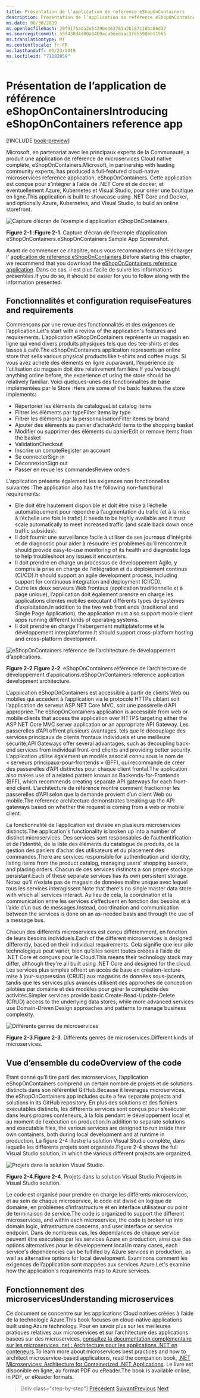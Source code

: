 ```yaml
---
title: Présentation de l’application de référence eShopOnContainers
description: Présentation de l’application de référence eShopOnContainers Cloud Native microservices pour ASP.NET Core et Azure.
ms.date: 06/30/2019
ms.openlocfilehash: 20f9175ada2e5439be363781a2b187c10ba86d37
ms.sourcegitcommit: 55f438d4d00a34b9aca9eedaac3f85590bb11565
ms.translationtype: MT
ms.contentlocale: fr-FR
ms.lasthandoff: 09/23/2019
ms.locfileid: "71182859"
---
```

# <a name="introducing-eshoponcontainers-reference-app"></a><span data-ttu-id="1acae-103">Présentation de l’application de référence eShopOnContainers</span><span class="sxs-lookup"><span data-stu-id="1acae-103">Introducing eShopOnContainers reference app</span></span>

[!INCLUDE [book-preview](../../../includes/book-preview.md)]

<span data-ttu-id="1acae-104">Microsoft, en partenariat avec les principaux experts de la Communauté, a produit une application de référence de microservices Cloud native complète, eShopOnContainers.</span><span class="sxs-lookup"><span data-stu-id="1acae-104">Microsoft, in partnership with leading community experts, has produced a full-featured cloud-native microservices reference application, eShopOnContainers.</span></span> <span data-ttu-id="1acae-105">Cette application est conçue pour s’intégrer à l’aide de .NET Core et de docker, et éventuellement Azure, Kubernetes et Visual Studio, pour créer une boutique en ligne.</span><span class="sxs-lookup"><span data-stu-id="1acae-105">This application is built to showcase using .NET Core and Docker, and optionally Azure, Kubernetes, and Visual Studio, to build an online storefront.</span></span>

![Capture d’écran de l’exemple d’application eShopOnContainers.](./media/eshoponcontainers-sample-app-screenshot.png)

<span data-ttu-id="1acae-107">**Figure 2-1** :</span><span class="sxs-lookup"><span data-stu-id="1acae-107">**Figure 2-1**.</span></span> <span data-ttu-id="1acae-108">Capture d’écran de l’exemple d’application eShopOnContainers.</span><span class="sxs-lookup"><span data-stu-id="1acae-108">eShopOnContainers Sample App Screenshot.</span></span>

<span data-ttu-id="1acae-109">Avant de commencer ce chapitre, nous vous recommandons de télécharger l' [application de référence eShopOnContainers](https://github.com/dotnet-architecture/eShopOnContainers).</span><span class="sxs-lookup"><span data-stu-id="1acae-109">Before starting this chapter, we recommend that you download the [eShopOnContainers reference application](https://github.com/dotnet-architecture/eShopOnContainers).</span></span> <span data-ttu-id="1acae-110">Dans ce cas, il est plus facile de suivre les informations présentées.</span><span class="sxs-lookup"><span data-stu-id="1acae-110">If you do so, it should be easier for you to follow along with the information presented.</span></span>

## <a name="features-and-requirements"></a><span data-ttu-id="1acae-111">Fonctionnalités et configuration requise</span><span class="sxs-lookup"><span data-stu-id="1acae-111">Features and requirements</span></span>

<span data-ttu-id="1acae-112">Commençons par une revue des fonctionnalités et des exigences de l’application.</span><span class="sxs-lookup"><span data-stu-id="1acae-112">Let's start with a review of the application's features and requirements.</span></span> <span data-ttu-id="1acae-113">L’application eShopOnContainers représente un magasin en ligne qui vend divers produits physiques tels que des tee-shirts et des tasses à café.</span><span class="sxs-lookup"><span data-stu-id="1acae-113">The eShopOnContainers application represents an online store that sells various physical products like t-shirts and coffee mugs.</span></span> <span data-ttu-id="1acae-114">Si vous avez acheté des éléments en ligne auparavant, l’expérience de l’utilisation du magasin doit être relativement familière.</span><span class="sxs-lookup"><span data-stu-id="1acae-114">If you've bought anything online before, the experience of using the store should be relatively familiar.</span></span> <span data-ttu-id="1acae-115">Voici quelques-unes des fonctionnalités de base implémentées par le Store :</span><span class="sxs-lookup"><span data-stu-id="1acae-115">Here are some of the basic features the store implements:</span></span>

- <span data-ttu-id="1acae-116">Répertorier les éléments de catalogue</span><span class="sxs-lookup"><span data-stu-id="1acae-116">List catalog items</span></span>
- <span data-ttu-id="1acae-117">Filtrer les éléments par type</span><span class="sxs-lookup"><span data-stu-id="1acae-117">Filter items by type</span></span>
- <span data-ttu-id="1acae-118">Filtrer les éléments par la personnalisation</span><span class="sxs-lookup"><span data-stu-id="1acae-118">Filter items by brand</span></span>
- <span data-ttu-id="1acae-119">Ajouter des éléments au panier d’achat</span><span class="sxs-lookup"><span data-stu-id="1acae-119">Add items to the shopping basket</span></span>
- <span data-ttu-id="1acae-120">Modifier ou supprimer des éléments du panier</span><span class="sxs-lookup"><span data-stu-id="1acae-120">Edit or remove items from the basket</span></span>
- <span data-ttu-id="1acae-121">Validation</span><span class="sxs-lookup"><span data-stu-id="1acae-121">Checkout</span></span>
- <span data-ttu-id="1acae-122">Inscrire un compte</span><span class="sxs-lookup"><span data-stu-id="1acae-122">Register an account</span></span>
- <span data-ttu-id="1acae-123">Se connecter</span><span class="sxs-lookup"><span data-stu-id="1acae-123">Sign in</span></span>
- <span data-ttu-id="1acae-124">Déconnexion</span><span class="sxs-lookup"><span data-stu-id="1acae-124">Sign out</span></span>
- <span data-ttu-id="1acae-125">Passer en revue les commandes</span><span class="sxs-lookup"><span data-stu-id="1acae-125">Review orders</span></span>

<span data-ttu-id="1acae-126">L’application présente également les exigences non fonctionnelles suivantes :</span><span class="sxs-lookup"><span data-stu-id="1acae-126">The application also has the following non-functional requirements:</span></span>

- <span data-ttu-id="1acae-127">Elle doit être hautement disponible et doit être mise à l’échelle automatiquement pour répondre à l’augmentation du trafic (et à la mise à l’échelle une fois le trafic).</span><span class="sxs-lookup"><span data-stu-id="1acae-127">It needs to be highly available and it must scale automatically to meet increased traffic (and scale back down once traffic subsides).</span></span> 
- <span data-ttu-id="1acae-128">Il doit fournir une surveillance facile à utiliser de ses journaux d’intégrité et de diagnostic pour aider à résoudre les problèmes qu’il rencontre.</span><span class="sxs-lookup"><span data-stu-id="1acae-128">It should provide easy-to-use monitoring of its health and diagnostic logs to help troubleshoot any issues it encounters.</span></span> 
- <span data-ttu-id="1acae-129">Il doit prendre en charge un processus de développement Agile, y compris la prise en charge de l’intégration et du déploiement continus (CI/CD).</span><span class="sxs-lookup"><span data-stu-id="1acae-129">It should support an agile development process, including support for continuous integration and deployment (CI/CD).</span></span> 
- <span data-ttu-id="1acae-130">Outre les deux serveurs Web frontaux (application traditionnelle et à page unique), l’application doit également prendre en charge les applications clientes mobiles exécutant différents types de systèmes d’exploitation.</span><span class="sxs-lookup"><span data-stu-id="1acae-130">In addition to the two web front ends (traditional and Single Page Application), the application must also support mobile client apps running different kinds of operating systems.</span></span> 
- <span data-ttu-id="1acae-131">Il doit prendre en charge l’hébergement multiplateforme et le développement interplateforme.</span><span class="sxs-lookup"><span data-stu-id="1acae-131">It should support cross-platform hosting and cross-platform development.</span></span>

![eShopOnContainers référence de l’architecture de développement d’applications.](./media/eshoponcontainers-development-architecture.png)

<span data-ttu-id="1acae-133">**Figure 2-2**.</span><span class="sxs-lookup"><span data-stu-id="1acae-133">**Figure 2-2**.</span></span> <span data-ttu-id="1acae-134">eShopOnContainers référence de l’architecture de développement d’applications.</span><span class="sxs-lookup"><span data-stu-id="1acae-134">eShopOnContainers reference application development architecture.</span></span>

<span data-ttu-id="1acae-135">L’application eShopOnContainers est accessible à partir de clients Web ou mobiles qui accèdent à l’application via le protocole HTTPs ciblant soit l’application de serveur ASP.NET Core MVC, soit une passerelle d’API appropriée.</span><span class="sxs-lookup"><span data-stu-id="1acae-135">The eShopOnContainers application is accessible from web or mobile clients that access the application over HTTPS targeting either the ASP.NET Core MVC server application or an appropriate API Gateway.</span></span> <span data-ttu-id="1acae-136">Les passerelles d’API offrent plusieurs avantages, tels que le découplage des services principaux de clients frontaux individuels et une meilleure sécurité.</span><span class="sxs-lookup"><span data-stu-id="1acae-136">API Gateways offer several advantages, such as decoupling back-end services from individual front-end clients and providing better security.</span></span> <span data-ttu-id="1acae-137">L’application utilise également un modèle associé connu sous le nom de « serveurs principaux-pour-frontends » (BFF), qui recommande de créer des passerelles d’API distinctes pour chaque client frontal.</span><span class="sxs-lookup"><span data-stu-id="1acae-137">The application also makes use of a related pattern known as Backends-for-Frontends (BFF), which recommends creating separate API gateways for each front-end client.</span></span> <span data-ttu-id="1acae-138">L’architecture de référence montre comment fractionner les passerelles d’API selon que la demande provient d’un client Web ou mobile.</span><span class="sxs-lookup"><span data-stu-id="1acae-138">The reference architecture demonstrates breaking up the API gateways based on whether the request is coming from a web or mobile client.</span></span>

<span data-ttu-id="1acae-139">La fonctionnalité de l’application est divisée en plusieurs microservices distincts.</span><span class="sxs-lookup"><span data-stu-id="1acae-139">The application's functionality is broken up into a number of distinct microservices.</span></span> <span data-ttu-id="1acae-140">Des services sont responsables de l’authentification et de l’identité, de la liste des éléments du catalogue de produits, de la gestion des paniers d’achat des utilisateurs et du placement des commandes.</span><span class="sxs-lookup"><span data-stu-id="1acae-140">There are services responsible for authentication and identity, listing items from the product catalog, managing users' shopping baskets, and  placing orders.</span></span> <span data-ttu-id="1acae-141">Chacun de ces services distincts a son propre stockage persistant.</span><span class="sxs-lookup"><span data-stu-id="1acae-141">Each of these separate services has its own persistent storage.</span></span> <span data-ttu-id="1acae-142">Notez qu’il n’existe pas de magasin de données maître unique avec lequel tous les services interagissent.</span><span class="sxs-lookup"><span data-stu-id="1acae-142">Note that there's no single master data store with which all services interact.</span></span> <span data-ttu-id="1acae-143">Au lieu de cela, la coordination et la communication entre les services s’effectuent en fonction des besoins et à l’aide d’un bus de messages.</span><span class="sxs-lookup"><span data-stu-id="1acae-143">Instead, coordination and communication between the services is done on an as-needed basis and through the use of a message bus.</span></span>

<span data-ttu-id="1acae-144">Chacun des différents microservices est conçu différemment, en fonction de leurs besoins individuels.</span><span class="sxs-lookup"><span data-stu-id="1acae-144">Each of the different microservices is designed differently, based on their individual requirements.</span></span> <span data-ttu-id="1acae-145">Cela signifie que leur pile technologique peut varier, bien qu’elles soient toutes créées à l’aide de .NET Core et conçues pour le Cloud.</span><span class="sxs-lookup"><span data-stu-id="1acae-145">This means their technology stack may differ, although they're all built using .NET Core and designed for the cloud.</span></span> <span data-ttu-id="1acae-146">Les services plus simples offrent un accès de base en création-lecture-mise à jour-suppression (CRUD) aux magasins de données sous-jacents, tandis que les services plus avancés utilisent des approches de conception pilotées par domaine et des modèles pour gérer la complexité des activités.</span><span class="sxs-lookup"><span data-stu-id="1acae-146">Simpler services provide basic Create-Read-Update-Delete (CRUD) access to the underlying data stores, while more advanced services use Domain-Driven Design approaches and patterns to manage business complexity.</span></span>

![Différents genres de microservices](./media/different-kinds-of-microservices.png)

<span data-ttu-id="1acae-148">**Figure 2-3**.</span><span class="sxs-lookup"><span data-stu-id="1acae-148">**Figure 2-3**.</span></span> <span data-ttu-id="1acae-149">Différents genres de microservices.</span><span class="sxs-lookup"><span data-stu-id="1acae-149">Different kinds of microservices.</span></span>

## <a name="overview-of-the-code"></a><span data-ttu-id="1acae-150">Vue d’ensemble du code</span><span class="sxs-lookup"><span data-stu-id="1acae-150">Overview of the code</span></span>

<span data-ttu-id="1acae-151">Étant donné qu’il tire parti des microservices, l’application eShopOnContainers comprend un certain nombre de projets et de solutions distincts dans son référentiel GitHub.</span><span class="sxs-lookup"><span data-stu-id="1acae-151">Because it leverages microservices, the eShopOnContainers app includes quite a few separate projects and solutions in its GitHub repository.</span></span> <span data-ttu-id="1acae-152">En plus des solutions et des fichiers exécutables distincts, les différents services sont conçus pour s’exécuter dans leurs propres conteneurs, à la fois pendant le développement local et au moment de l’exécution en production.</span><span class="sxs-lookup"><span data-stu-id="1acae-152">In addition to separate solutions and executable files, the various services are designed to run inside their own containers, both during local development and at runtime in production.</span></span> <span data-ttu-id="1acae-153">La figure 2-4 illustre la solution Visual Studio complète, dans laquelle les différents projets sont organisés.</span><span class="sxs-lookup"><span data-stu-id="1acae-153">Figure 2-4 shows the full Visual Studio solution, in which the various different projects are organized.</span></span>

![Projets dans la solution Visual Studio.](./media/projects-in-visual-studio-solution.png)

<span data-ttu-id="1acae-155">**Figure 2-4**.</span><span class="sxs-lookup"><span data-stu-id="1acae-155">**Figure 2-4**.</span></span> <span data-ttu-id="1acae-156">Projets dans la solution Visual Studio.</span><span class="sxs-lookup"><span data-stu-id="1acae-156">Projects in Visual Studio solution.</span></span>

<span data-ttu-id="1acae-157">Le code est organisé pour prendre en charge les différents microservices, et au sein de chaque microservice, le code est divisé en logique de domaine, en problèmes d’infrastructure et en interface utilisateur ou point de terminaison de service.</span><span class="sxs-lookup"><span data-stu-id="1acae-157">The code is organized to support the different microservices, and within each microservice, the code is broken up into domain logic, infrastructure concerns, and user interface or service endpoint.</span></span> <span data-ttu-id="1acae-158">Dans de nombreux cas, les dépendances de chaque service peuvent être exécutées par les services Azure en production, ainsi que des options alternatives pour le développement local.</span><span class="sxs-lookup"><span data-stu-id="1acae-158">In many cases, each service's dependencies can be fulfilled by Azure services in production, as well as alternative options for local development.</span></span> <span data-ttu-id="1acae-159">Examinons comment les exigences de l’application sont mappées aux services Azure.</span><span class="sxs-lookup"><span data-stu-id="1acae-159">Let's examine how the application's requirements map to Azure services.</span></span>

## <a name="understanding-microservices"></a><span data-ttu-id="1acae-160">Fonctionnement des microservices</span><span class="sxs-lookup"><span data-stu-id="1acae-160">Understanding microservices</span></span>

<span data-ttu-id="1acae-161">Ce document se concentre sur les applications Cloud natives créées à l’aide de la technologie Azure.</span><span class="sxs-lookup"><span data-stu-id="1acae-161">This book focuses on cloud-native applications built using Azure technology.</span></span> <span data-ttu-id="1acae-162">Pour en savoir plus sur les meilleures pratiques relatives aux microservices et sur l’architecture des applications basées sur des microservices, [consultez la documentation complémentaire sur les microservices .net : Architecture pour les applications .NET en conteneurs](https://dotnet.microsoft.com/learn/aspnet/microservices-architecture).</span><span class="sxs-lookup"><span data-stu-id="1acae-162">To learn more about microservices best practices and how to architect microservice-based applications, read the companion book, [.NET Microservices: Architecture for Containerized .NET Applications](https://dotnet.microsoft.com/learn/aspnet/microservices-architecture).</span></span> <span data-ttu-id="1acae-163">Le livre est disponible en ligne, au format PDF ou eReader.</span><span class="sxs-lookup"><span data-stu-id="1acae-163">The book is available online, in PDF, or eReader formats.</span></span>

>[!div class="step-by-step"]
><span data-ttu-id="1acae-164">[Précédent](candidate-apps.md)
>[Suivant](map-eshoponcontainers-azure-services.md)</span><span class="sxs-lookup"><span data-stu-id="1acae-164">[Previous](candidate-apps.md)
[Next](map-eshoponcontainers-azure-services.md)</span></span>
